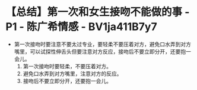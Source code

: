 # 【总结】第一次和女生接吻不能做的事 - P1 - 陈广希情感 - BV1ja411B7y7

-   第一次接吻时要注意不要太过专业，要轻柔不要压着对方，避免口水弄到对方嘴里，可以试探性伸舌头但要注意对方反应，接吻后不要立即分开，还要抱一会儿。
    1.  第一次接吻时要轻柔，不要压着对方。
    2.  避免口水弄到对方嘴里，注意对方的反应。
    3.  接吻后不要立即分开，还要抱一会儿。